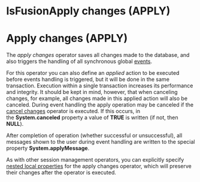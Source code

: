 # lsFusionApply changes (APPLY)

# Apply changes (APPLY)

The *apply changes* operator saves all changes made to the database, and also triggers the handling of all synchronous global [events](lsFusionEvents.md).

For this operator you can also define an *applied* action to be executed before events handling is triggered, but it will be done in the same transaction. Execution within a single transaction increases its performance and integrity. It should be kept in mind, however, that when canceling changes, for example, all changes made in this applied action will also be canceled. During event handling the apply operation may be canceled if the [cancel changes](lsFusionCancel_changes_CANCEL_.md) operator is executed. If this occurs, in the **System.canceled** property a value of **TRUE** is written (if not, then **NULL**).

After completion of operation (whether successful or unsuccessful), all messages shown to the user during event handling are written to the special property **System.applyMessage**.

As with other session management operators, you can explicitly specify [nested local properties](Session-management_30769221.html#Sessionmanagement-nested) for the apply changes operator, which will preserve their changes after the operator is executed.


